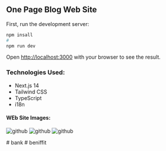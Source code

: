 ## One Page Blog Web Site

First, run the development server:

```bash
npm insall
#
npm run dev
```

Open [http://localhost:3000](http://localhost:3000) with your browser to see the result.

### Technologies Used:
- Next.js 14
- Tailwind CSS
- TypeScript
- i18n

#### WEb Site Images:
![github](/public/home-page-tr.png)
![github](/public/home-page-en.png)
![github](/public/home-page-dark.png)

#   b a n k  
 #   b e n i f f i t  
 